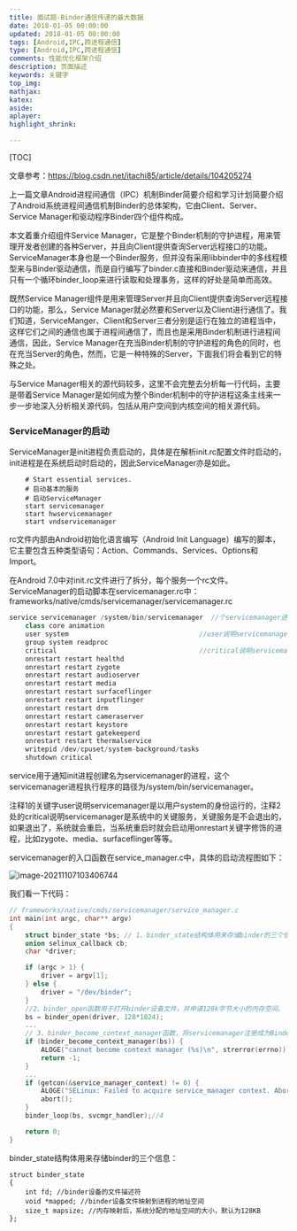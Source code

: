```yaml
---
title: 面试题-Binder通信传递的最大数据
date: 2018-01-05 00:00:00
updated: 2018-01-05 00:00:00
tags: [Android,IPC,跨进程通信]
type: [Android,IPC,跨进程通信]
comments: 性能优化框架介绍
description: 页面描述
keywords: 关键字
top_img:
mathjax:
katex:
aside:
aplayer:
highlight_shrink:

---
```


[TOC]



文章参考：https://blog.csdn.net/itachi85/article/details/104205274

上一篇文章Android进程间通信（IPC）机制Binder简要介绍和学习计划简要介绍了Android系统进程间通信机制Binder的总体架构，它由Client、Server、Service Manager和驱动程序Binder四个组件构成。

本文着重介绍组件Service Manager，它是整个Binder机制的守护进程，用来管理开发者创建的各种Server，并且向Client提供查询Server远程接口的功能。ServiceManager本身也是一个Binder服务，但并没有采用libbinder中的多线程模型来与Binder驱动通信，而是自行编写了binder.c直接和Binder驱动来通信，并且只有一个循环binder_loop来进行读取和处理事务，这样的好处是简单而高效。

既然Service Manager组件是用来管理Server并且向Client提供查询Server远程接口的功能，那么，Service Manager就必然要和Server以及Client进行通信了。我们知道，ServiceManger、Client和Server三者分别是运行在独立的进程当中，这样它们之间的通信也属于进程间通信了，而且也是采用Binder机制进行进程间通信，因此，Service Manager在充当Binder机制的守护进程的角色的同时，也在充当Server的角色，然而，它是一种特殊的Server，下面我们将会看到它的特殊之处。

 与Service Manager相关的源代码较多，这里不会完整去分析每一行代码，主要是带着Service Manager是如何成为整个Binder机制中的守护进程这条主线来一步一步地深入分析相关源代码，包括从用户空间到内核空间的相关源代码。


### ServiceManager的启动


ServiceManager是init进程负责启动的，具体是在解析init.rc配置文件时启动的，init进程是在系统启动时启动的，因此ServiceManager亦是如此。

```
    # Start essential services.
    # 启动基本的服务
    # 启动ServiceManager
    start servicemanager
    start hwservicemanager
    start vndservicemanager
```

rc文件内部由Android初始化语言编写（Android Init Language）编写的脚本，它主要包含五种类型语句：Action、Commands、Services、Options和Import。


在Android 7.0中对init.rc文件进行了拆分，每个服务一个rc文件。ServiceManager的启动脚本在servicemanager.rc中：
frameworks/native/cmds/servicemanager/servicemanager.rc

```c++
service servicemanager /system/bin/servicemanager  //个servicemanager进程执行程序的路径为/system/bin/servicemanager
    class core animation
    user system                                 //user说明servicemanager是以用户system的身份运行的
    group system readproc
    critical                                    //critical说明servicemanager是系统中的关键服务，关键服务是不会退出的，如果退出了，系统就会重启
    onrestart restart healthd
    onrestart restart zygote
    onrestart restart audioserver
    onrestart restart media
    onrestart restart surfaceflinger
    onrestart restart inputflinger
    onrestart restart drm
    onrestart restart cameraserver
    onrestart restart keystore
    onrestart restart gatekeeperd
    onrestart restart thermalservice
    writepid /dev/cpuset/system-background/tasks
    shutdown critical

```
service用于通知init进程创建名为servicemanager的进程，这个servicemanager进程执行程序的路径为/system/bin/servicemanager。

注释1的关键字user说明servicemanager是以用户system的身份运行的，注释2处的critical说明servicemanager是系统中的关键服务，关键服务是不会退出的，如果退出了，系统就会重启，当系统重启时就会启动用onrestart关键字修饰的进程，比如zygote、media、surfaceflinger等等。

servicemanager的入口函数在service_manager.c中，具体的启动流程图如下：

![image-20211107103406744](https://gitee.com/frewen1225/ImageUploader/raw/master/img/202111071034835.png)


我们看一下代码：

```c++
// frameworks/native/cmds/servicemanager/service_manager.c
int main(int argc, char** argv)
{
    struct binder_state *bs; // 1、binder_state结构体用来存储binder的三个信息
    union selinux_callback cb;
    char *driver;

    if (argc > 1) {
        driver = argv[1];  
    } else {
        driver = "/dev/binder"; 
    }
    //2、binder_open函数用于打开binder设备文件，并申请128k字节大小的内存空间。
    bs = binder_open(driver, 128*1024); 
    ...
    // 3、binder_become_context_manager函数，将servicemanager注册成为Binder机制的上下文管理者。
    if (binder_become_context_manager(bs)) {
        ALOGE("cannot become context manager (%s)\n", strerror(errno));
        return -1;
    }
    ...
    if (getcon(&service_manager_context) != 0) {
        ALOGE("SELinux: Failed to acquire service_manager context. Aborting.\n");
        abort();
    }
    binder_loop(bs, svcmgr_handler);//4

    return 0;
}

```

binder_state结构体用来存储binder的三个信息：

```
struct binder_state
{
    int fd; //binder设备的文件描述符
    void *mapped; //binder设备文件映射到进程的地址空间
    size_t mapsize; //内存映射后，系统分配的地址空间的大小，默认为128KB
};
```